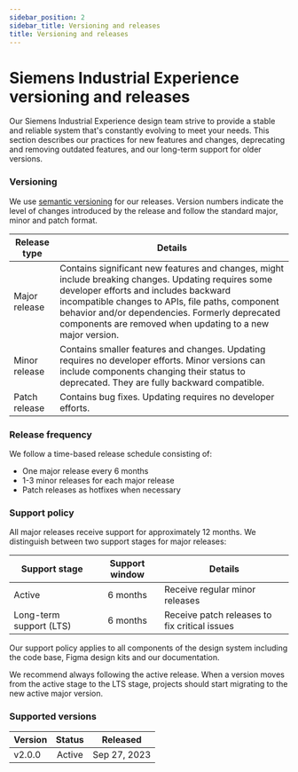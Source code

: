 ```yaml
---
sidebar_position: 2
sidebar_title: Versioning and releases
title: Versioning and releases
---
```


# Siemens Industrial Experience versioning and releases

<p className="text-l-title">
Our Siemens Industrial Experience design team strive to provide a stable and reliable system that's constantly evolving to meet your needs. This section describes our practices for new features and changes, deprecating and removing outdated features, and our long-term support for older versions. 
</p>

### Versioning

We use [semantic versioning](https://semver.org/) for our releases. Version numbers indicate the level of changes introduced by the release and follow the standard major, minor and patch format.

| Release type        | Details                                                     |
|---------------------|-------------------------------------------------------------|
| Major release       | Contains significant new features and changes, might include breaking changes. Updating requires some developer efforts and includes backward incompatible changes to APIs, file paths, component behavior and/or dependencies. Formerly deprecated components are removed when updating to a new major version. |
| Minor release       | Contains smaller features and changes. Updating requires no developer efforts. Minor versions can include components changing their status to deprecated. They are fully backward compatible. |
| Patch release       | Contains bug fixes. Updating requires no developer efforts. |

### Release frequency

We follow a time-based release schedule consisting of:
- One major release every 6 months
- 1-3 minor releases for each major release
- Patch releases as hotfixes when necessary

### Support policy

All major releases receive support for approximately 12 months. We distinguish between two support stages for major releases:

| Support stage           | Support window | Details                                       |
|-------------------------|:--------------:|-----------------------------------------------|
| Active                  | 6 months       | Receive regular minor releases                |
| Long-term support (LTS) | 6 months       | Receive patch releases to fix critical issues |

Our support policy applies to all components of the design system including the code base, Figma design kits and our documentation. 

We recommend always following the active release. When a version moves from the active stage to the LTS stage, projects should start migrating to the new active major version. 

### Supported versions

|Version      |Status     |Released      |
|-------------|:---------:|--------------|
|v2.0.0       |Active     |Sep 27, 2023  |
